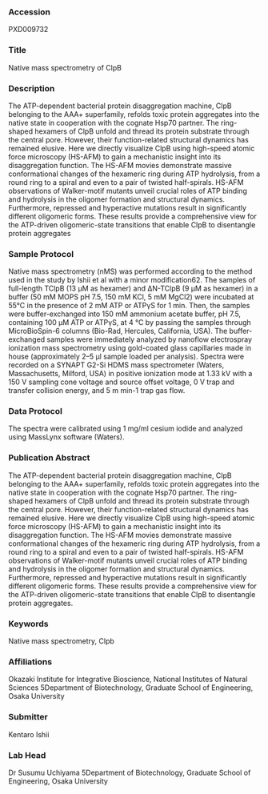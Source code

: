 ### Accession
PXD009732

### Title
Native mass spectrometry of ClpB

### Description
The ATP-dependent bacterial protein disaggregation machine, ClpB belonging to the AAA+ superfamily, refolds toxic protein aggregates into the native state in cooperation with the cognate Hsp70 partner. The ring-shaped hexamers of ClpB unfold and thread its protein substrate through the central pore. However, their function-related structural dynamics has remained elusive. Here we directly visualize ClpB using high-speed atomic force microscopy (HS-AFM) to gain a mechanistic insight into its disaggregation function. The HS-AFM movies demonstrate massive conformational changes of the hexameric ring during ATP hydrolysis, from a round ring to a spiral and even to a pair of twisted half-spirals. HS-AFM observations of Walker-motif mutants unveil crucial roles of ATP binding and hydrolysis in the oligomer formation and structural dynamics. Furthermore, repressed and hyperactive mutations result in significantly different oligomeric forms. These results provide a comprehensive view for the ATP-driven oligomeric-state transitions that enable ClpB to disentangle protein aggregates

### Sample Protocol
Native mass spectrometry (nMS) was performed according to the method used in the study by Ishii et al with a minor modification62. The samples of full-length TClpB (13 μM as hexamer) and ΔN-TClpB (9 μM as hexamer) in a buffer (50 mM MOPS pH 7.5, 150 mM KCl, 5 mM MgCl2) were incubated at 55°C in the presence of 2 mM ATP or ATPγS for 1 min. Then, the samples were buffer-exchanged into 150 mM ammonium acetate buffer, pH 7.5, containing 100 µM ATP or ATPγS, at 4 °C by passing the samples through MicroBioSpin-6 columns (Bio-Rad, Hercules, California, USA). The buffer-exchanged samples were immediately analyzed by nanoflow electrospray ionization mass spectrometry using gold-coated glass capillaries made in house (approximately 2–5 µl sample loaded per analysis). Spectra were recorded on a SYNAPT G2-Si HDMS mass spectrometer (Waters, Massachusetts, Milford, USA) in positive ionization mode at 1.33 kV with a 150 V sampling cone voltage and source offset voltage, 0 V trap and transfer collision energy, and 5 m min-1 trap gas flow.

### Data Protocol
The spectra were calibrated using 1 mg/ml cesium iodide and analyzed using MassLynx software (Waters).

### Publication Abstract
The ATP-dependent bacterial protein disaggregation machine, ClpB belonging to the AAA+ superfamily, refolds toxic protein aggregates into the native state in cooperation with the cognate Hsp70 partner. The ring-shaped hexamers of ClpB unfold and thread its protein substrate through the central pore. However, their function-related structural dynamics has remained elusive. Here we directly visualize ClpB using high-speed atomic force microscopy (HS-AFM) to gain a mechanistic insight into its disaggregation function. The HS-AFM movies demonstrate massive conformational changes of the hexameric ring during ATP hydrolysis, from a round ring to a spiral and even to a pair of twisted half-spirals. HS-AFM observations of Walker-motif mutants unveil crucial roles of ATP binding and hydrolysis in the oligomer formation and structural dynamics. Furthermore, repressed and hyperactive mutations result in significantly different oligomeric forms. These results provide a comprehensive view for the ATP-driven oligomeric-state transitions that enable ClpB to disentangle protein aggregates.

### Keywords
Native mass spectrometry, Clpb

### Affiliations
Okazaki Institute for Integrative Bioscience, National Institutes of Natural Sciences
5Department of Biotechnology, Graduate School of Engineering, Osaka University

### Submitter
Kentaro Ishii

### Lab Head
Dr Susumu Uchiyama
5Department of Biotechnology, Graduate School of Engineering, Osaka University



